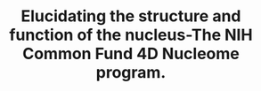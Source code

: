 ---
authors: Roy AL, Conroy RS, Taylor VG, Mietz J, Fingerman IM, Pazin MJ, Smith P, Hutter
  CM, Singer DS, Wilder EL
carousel: false
dccs:
- 4DN
doi: 10.1016/j.molcel.2022.12.025
featured: false
issue: '3'
journal: Molecular cell
keywords: '["Genome", "United States", "Cell Nucleus", "Genomics"]'
landmark: true
layout: '@/layouts/Publication.astro'
page: 335-342
pmcid: PMC9898192
pmid: 36640770
title: Elucidating the structure and function of the nucleus-The NIH Common Fund 4D
  Nucleome program.
volume: '83'
year: 2023
---